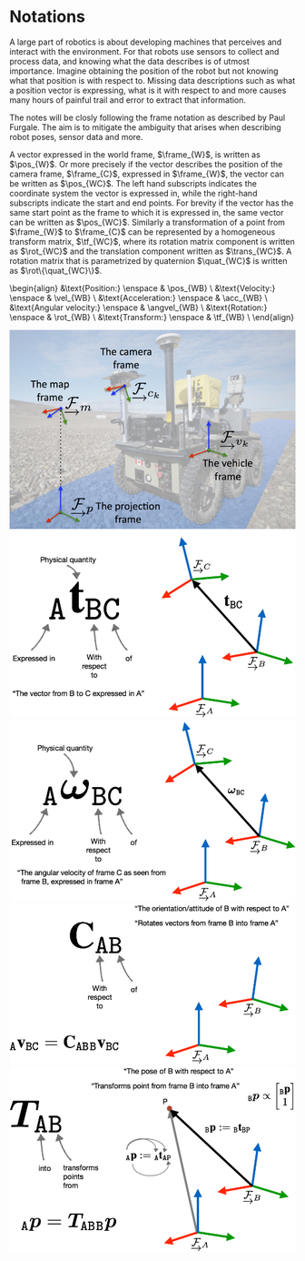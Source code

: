 # Notations

A large part of robotics is about developing machines that perceives and
interact with the environment. For that robots use sensors to collect and
process data, and knowing what the data describes is of utmost importance.
Imagine obtaining the position of the robot but not knowing what that position
is with respect to. Missing data descriptions such as what a position vector is
expressing, what is it with respect to and more causes many hours of painful
trail and error to extract that information.

The notes will be closly following the frame notation as described by Paul
Furgale. The aim is to mitigate the ambiguity that arises when describing
robot poses, sensor data and more.

A vector expressed in the world frame, $\frame_{W}$, is written as $\pos_{W}$.
Or more precisely if the vector describes the position of the camera frame,
$\frame_{C}$, expressed in $\frame_{W}$, the vector can be written as
$\pos_{WC}$. The left hand subscripts indicates the coordinate system the
vector is expressed in, while the right-hand subscripts indicate the start and
end points. For brevity if the vector has the same start point as the frame to
which it is expressed in, the same vector can be written as $\pos_{WC}$.
Similarly a transformation of a point from $\frame_{W}$ to $\frame_{C}$ can be
represented by a homogeneous transform matrix, $\tf_{WC}$, where its rotation
matrix component is written as $\rot_{WC}$ and the translation component
written as $\trans_{WC}$. A rotation matrix that is parametrized by quaternion
$\quat_{WC}$ is written as $\rot\{\quat_{WC}\}$.

\begin{align}
  &\text{Position:} \enspace & \pos_{WB} \\
  &\text{Velocity:} \enspace & \vel_{WB} \\
  &\text{Acceleration:} \enspace & \acc_{WB} \\
  &\text{Angular velocity:} \enspace & \angvel_{WB} \\
  &\text{Rotation:} \enspace & \rot_{WB} \\
  &\text{Transform:} \enspace & \tf_{WB} \\
\end{align}

![Frame Diagram Example](imgs/frame_dia_example.png)
![Translation Example](imgs/notation_translation.png)
![Angular Velocity Example](imgs/notation_angular_velocity.png)
![Rotation Example](imgs/notation_rotation.png)
![Transform Example](imgs/notation_transform.png)

